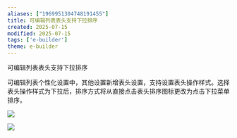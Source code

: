 ```yaml
---
aliases: ["1969951304748191455"]
title: 可编辑列表表头支持下拉排序
created: 2025-07-15
modified: 2025-07-15
tags: ['e-builder']
theme: e-builder
---
```


可编辑列表表头支持下拉排序

可编辑列表个性化设置中，其他设置新增表头设置，支持设置表头操作样式。选择表头操作样式为下拉后，排序方式将从直接点击表头排序图标更改为点击下拉菜单排序。

![](b2fb64031010e419e369390a888fa295.jpg)

![](00afbfd93b41333874e0a590604ccb7a.jpg)